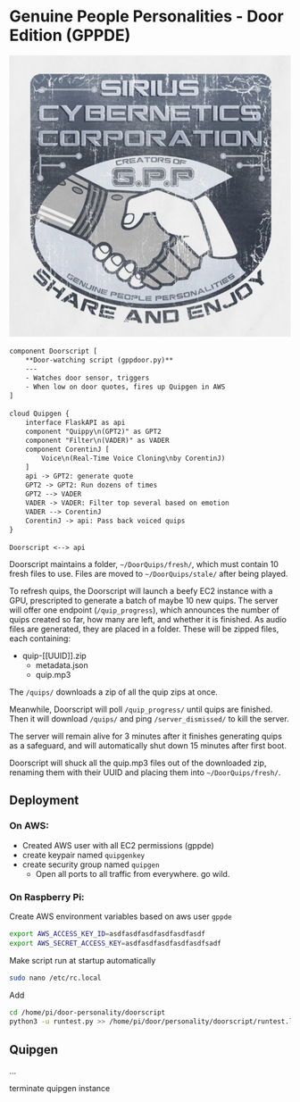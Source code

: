 # Genuine People Personalities - Door Edition (GPPDE)

![Funny Logo](doc/gpp.png.jpg)

```plantuml
component Doorscript [
    **Door-watching script (gppdoor.py)**
    ---
    - Watches door sensor, triggers
    - When low on door quotes, fires up Quipgen in AWS
]

cloud Quipgen {
    interface FlaskAPI as api
    component "Quippy\n(GPT2)" as GPT2
    component "Filter\n(VADER)" as VADER
    component CorentinJ [
        Voice\n(Real-Time Voice Cloning\nby CorentinJ)
    ]
    api -> GPT2: generate quote
    GPT2 -> GPT2: Run dozens of times
    GPT2 --> VADER
    VADER -> VADER: Filter top several based on emotion
    VADER --> CorentinJ
    CorentinJ -> api: Pass back voiced quips
}

Doorscript <--> api

```

Doorscript maintains a folder, `~/DoorQuips/fresh/`, which must contain 10 fresh files to use. Files are moved to `~/DoorQuips/stale/` after being played.

To refresh quips, the Doorscript will launch a beefy EC2 instance with a GPU, prescripted to generate a batch of maybe 10 new quips. The server will offer one endpoint (`/quip_progress`), which announces the number of quips created so far, how many are left, and whether it is finished. As audio files are generated, they are placed in a folder. These will be zipped files, each containing:

* quip-[[UUID]].zip
  * metadata.json
  * quip.mp3

The `/quips/` downloads a zip of all the quip zips at once.

Meanwhile, Doorscript will poll `/quip_progress/` until quips are finished. Then it will download `/quips/` and ping `/server_dismissed/` to kill the server.

The server will remain alive for 3 minutes after it finishes generating quips as a safeguard, and will automatically shut down 15 minutes after first boot.

Doorscript will shuck all the quip.mp3 files out of the downloaded zip, renaming them with their UUID and placing them into `~/DoorQuips/fresh/`.

## Deployment

### On AWS:
* Created AWS user with all EC2 permissions (gppde)
* create keypair named `quipgenkey`
* create security group named `quipgen`
  * Open all ports to all traffic from everywhere. go wild.


### On Raspberry Pi:
Create AWS environment variables based on aws user `gppde`

```bash
export AWS_ACCESS_KEY_ID=asdfasdfasdfasdfasdfasdf
export AWS_SECRET_ACCESS_KEY=asdfasdfasdfasdfasdfsadf
```

Make script run at startup automatically

```bash
sudo nano /etc/rc.local
```

Add
```bash
cd /home/pi/door-personality/doorscript
python3 -u runtest.py >> /home/pi/door/personality/doorscript/runtest.log 2>&1 &
```

## Quipgen


...

terminate quipgen instance